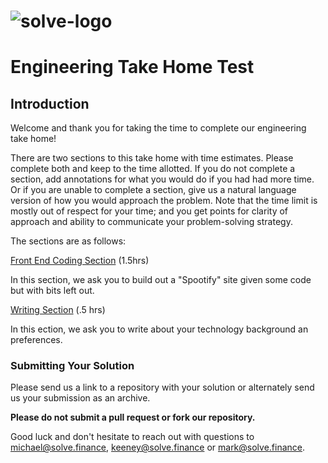 # ![solve-logo](./solve-logo.png)

# Engineering Take Home Test

## Introduction

Welcome and thank you for taking the time to complete our engineering take home!

There are two sections to this take home with time estimates. Please complete both and keep to the time allotted. If you do not complete a section, add annotations for what you would do if you had had more time. Or if you are unable to complete a section, give us a natural language version of how you would approach the problem. Note that the time limit is mostly out of respect for your time; and you get points for clarity of approach and ability to communicate your problem-solving strategy.

The sections are as follows:

[Front End Coding Section](./FRONT-END.md) (1.5hrs)

In this section, we ask you to build out a "Spootify" site given some code but with bits left out.

[Writing Section](WRITING.md) (.5 hrs)

In this ection, we ask you to write about your technology background an preferences.

### Submitting Your Solution

Please send us a link to a repository with your solution or alternately send us your submission as an archive. 

**Please do not submit a pull request or fork our repository.**

Good luck and don't hesitate to reach out with questions to [michael@solve.finance](michael@solve.finance), [keeney@solve.finance](keeney@solve.finance) or [mark@solve.finance](mark@solve.finance).
